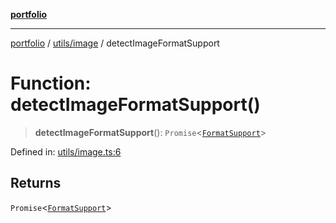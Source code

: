 [**portfolio**](../../../README.md)

***

[portfolio](../../../modules.md) / [utils/image](../README.md) / detectImageFormatSupport

# Function: detectImageFormatSupport()

> **detectImageFormatSupport**(): `Promise`\<[`FormatSupport`](../interfaces/FormatSupport.md)\>

Defined in: [utils/image.ts:6](https://github.com/tnorlund/Portfolio/blob/9f508d33fa1e5b6b843db60673e253da1d2bb535/portfolio/utils/image.ts#L6)

## Returns

`Promise`\<[`FormatSupport`](../interfaces/FormatSupport.md)\>
